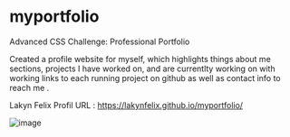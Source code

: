 # myportfolio
 Advanced CSS Challenge: Professional Portfolio

Created a profile website for myself, which highlights things about me sections, projects I have worked on,
and are currentlty working on with working links to each running project on github as well as contact info to reach me . 

Lakyn Felix Profil URL : https://lakynfelix.github.io/myportfolio/ 


![image](https://user-images.githubusercontent.com/84104126/120956157-efbdb400-c720-11eb-99f2-642374aa1d26.png)

      
